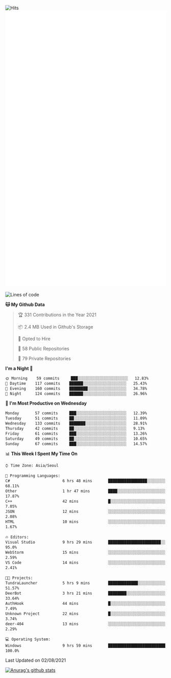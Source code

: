 ![Hits](https://hits.seeyoufarm.com/api/count/incr/badge.svg?url=https%3A%2F%2Fgithub.com%2Fkokose1234&count_bg=%2379C83D&title_bg=%23555555&icon=apple.svg&icon_color=%23E7E7E7&title=hits&edge_flat=false)
<br/>
![Metrics](https://github.com/kokose1234/kokose1234/blob/main/github-metrics.svg)

<!--START_SECTION:waka-->
![Lines of code](https://img.shields.io/badge/From%20Hello%20World%20I%27ve%20Written-12.6%20million%20lines%20of%20code-blue)

**🐱 My Github Data** 

> 🏆 331 Contributions in the Year 2021
 > 
> 📦 2.4 MB Used in Github's Storage 
 > 
> 💼 Opted to Hire
 > 
> 📜 58 Public Repositories 
 > 
> 🔑 79 Private Repositories  
 > 
**I'm a Night 🦉** 

```text
🌞 Morning    59 commits     ███░░░░░░░░░░░░░░░░░░░░░░   12.83% 
🌆 Daytime    117 commits    ██████░░░░░░░░░░░░░░░░░░░   25.43% 
🌃 Evening    160 commits    ████████░░░░░░░░░░░░░░░░░   34.78% 
🌙 Night      124 commits    ██████░░░░░░░░░░░░░░░░░░░   26.96%

```
📅 **I'm Most Productive on Wednesday** 

```text
Monday       57 commits     ███░░░░░░░░░░░░░░░░░░░░░░   12.39% 
Tuesday      51 commits     ██░░░░░░░░░░░░░░░░░░░░░░░   11.09% 
Wednesday    133 commits    ███████░░░░░░░░░░░░░░░░░░   28.91% 
Thursday     42 commits     ██░░░░░░░░░░░░░░░░░░░░░░░   9.13% 
Friday       61 commits     ███░░░░░░░░░░░░░░░░░░░░░░   13.26% 
Saturday     49 commits     ██░░░░░░░░░░░░░░░░░░░░░░░   10.65% 
Sunday       67 commits     ███░░░░░░░░░░░░░░░░░░░░░░   14.57%

```


📊 **This Week I Spent My Time On** 

```text
⌚︎ Time Zone: Asia/Seoul

💬 Programming Languages: 
C#                       6 hrs 48 mins       █████████████████░░░░░░░░   68.11% 
Other                    1 hr 47 mins        ████░░░░░░░░░░░░░░░░░░░░░   17.87% 
C++                      42 mins             █░░░░░░░░░░░░░░░░░░░░░░░░   7.05% 
JSON                     12 mins             ░░░░░░░░░░░░░░░░░░░░░░░░░   2.08% 
HTML                     10 mins             ░░░░░░░░░░░░░░░░░░░░░░░░░   1.67%

🔥 Editors: 
Visual Studio            9 hrs 29 mins       ███████████████████████░░   95.0% 
WebStorm                 15 mins             ░░░░░░░░░░░░░░░░░░░░░░░░░   2.59% 
VS Code                  14 mins             ░░░░░░░░░░░░░░░░░░░░░░░░░   2.41%

🐱‍💻 Projects: 
TundraLauncher           5 hrs 9 mins        █████████████░░░░░░░░░░░░   51.57% 
DeerBot                  3 hrs 21 mins       ████████░░░░░░░░░░░░░░░░░   33.64% 
AuthHook                 44 mins             █░░░░░░░░░░░░░░░░░░░░░░░░   7.49% 
Unknown Project          22 mins             █░░░░░░░░░░░░░░░░░░░░░░░░   3.74% 
deer-404                 13 mins             ░░░░░░░░░░░░░░░░░░░░░░░░░   2.29%

💻 Operating System: 
Windows                  9 hrs 59 mins       █████████████████████████   100.0%

```


 Last Updated on 02/08/2021
<!--END_SECTION:waka-->

[![Anurag's github stats](https://github-readme-stats.vercel.app/api?username=kokose1234&theme=dracula)](https://github.com/anuraghazra/github-readme-stats)



	
